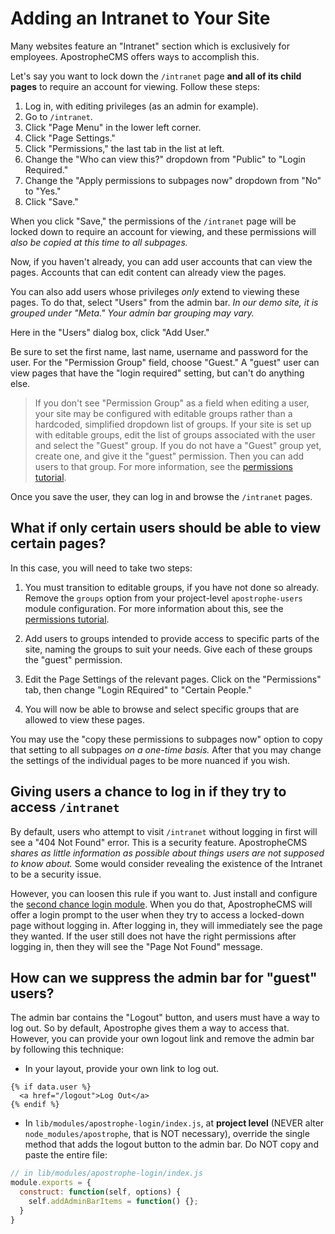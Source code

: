 # Adding an Intranet to Your Site

Many websites feature an "Intranet" section which is exclusively for employees. ApostropheCMS offers ways to accomplish this.

Let's say you want to lock down the `/intranet` page **and all of its child pages** to require an account for viewing. Follow these steps:

1. Log in, with editing privileges (as an admin for example).
2. Go to `/intranet`.
3. Click "Page Menu" in the lower left corner.
4. Click "Page Settings."
5. Click "Permissions," the last tab in the list at left.
6. Change the "Who can view this?" dropdown from "Public" to "Login Required."
7. Change the "Apply permissions to subpages now" dropdown from "No" to "Yes."
8. Click "Save."

When you click "Save," the permissions of the `/intranet` page will be locked down to require an account for viewing, and these permissions will *also be copied at this time to all subpages.*

Now, if you haven't already, you can add user accounts that can view the pages. Accounts that can edit content can already view the pages.

You can also add users whose privileges *only* extend to viewing these pages. To do that, select "Users" from the admin bar. *In our demo site, it is grouped under "Meta." Your admin bar grouping may vary.*

Here in the "Users" dialog box, click "Add User."

Be sure to set the first name, last name, username and password for the user. For the "Permission Group" field, choose "Guest." A "guest" user can view pages that have the "login required" setting, but can't do anything else.

> If you don't see "Permission Group" as a field when editing a user, your site may be configured with editable groups rather than a hardcoded, simplified dropdown list of groups. If your site is set up with editable groups, edit the list of groups associated with the user and select the "Guest" group. If you do not have a "Guest" group yet, create one, and give it the "guest" permission. Then you can add users to that group. For more information, see the [permissions tutorial](/core-concepts/users-and-permissions/README.md).

Once you save the user, they can log in and browse the `/intranet` pages.

## What if only certain users should be able to view certain pages?

In this case, you will need to take two steps:

1. You must transition to editable groups, if you have not done so already. Remove the `groups` option from your project-level `apostrophe-users` module configuration. For more
information about this, see the [permissions tutorial](/core-concepts/users-and-permissions/README.md).

2. Add users to groups intended to provide access to specific parts of the site, naming the groups to suit your needs. Give each of these groups the "guest" permission.

3. Edit the Page Settings of the relevant pages. Click on the "Permissions" tab, then change "Login REquired" to "Certain People."

4. You will now be able to browse and select specific groups that are allowed to view these pages.

You may use the "copy these permissions to subpages now" option to copy that setting to all subpages *on a one-time basis.* After that you may change the settings of the individual pages to be more nuanced if you wish.

## Giving users a chance to log in if they try to access `/intranet`

By default, users who attempt to visit `/intranet` without logging in first will see a "404 Not Found" error. This is a security feature. ApostropheCMS *shares as little information as possible about things users are not supposed to know about.* Some would consider revealing the existence of the Intranet to be a security issue.

However, you can loosen this rule if you want to. Just install and configure the [second chance login module](https://www.npmjs.com/package/apostrophe-second-chance-login). When you do that, ApostropheCMS will offer a login prompt to the user when they try to access a locked-down page without logging in. After logging in, they will immediately see the page they wanted. If the user still does not have the right permissions after logging in, then they will see the "Page Not Found" message.

## How can we suppress the admin bar for "guest" users?

The admin bar contains the "Logout" button, and users must have a way to log out. So by default, Apostrophe gives them a way to access that. However, you can provide your own logout link and remove the admin bar by following this technique:

* In your layout, provide your own link to log out.

```
{% if data.user %}
  <a href="/logout">Log Out</a>
{% endif %}
```

* In `lib/modules/apostrophe-login/index.js`, at **project level** (NEVER alter `node_modules/apostrophe`, that is NOT necessary), override the single method that adds the logout button to the admin bar. Do NOT copy and paste the entire file:

```javascript
// in lib/modules/apostrophe-login/index.js
module.exports = {
  construct: function(self, options) {
    self.addAdminBarItems = function() {};
  }
}
```
